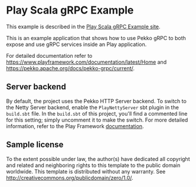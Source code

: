 # Play Scala gRPC Example

This example is described in the [Play Scala gRPC Example site](https://developer.lightbend.com/guides/play-scala-grpc-example/).

This is an example application that shows how to use Pekko gRPC to both expose and use gRPC services inside an Play application.

For detailed documentation refer to https://www.playframework.com/documentation/latest/Home and https://pekko.apache.org/docs/pekko-grpc/current/.

## Server backend

By default, the project uses the Pekko HTTP Server backend. To switch to the Netty Server backend, enable the `PlayNettyServer` sbt plugin in the `build.sbt` file.
In the `build.sbt` of this project, you'll find a commented line for this setting; simply uncomment it to make the switch.
For more detailed information, refer to the Play Framework [documentation](https://www.playframework.com/documentation/3.0.x/Server).

## Sample license

To the extent possible under law, the author(s) have dedicated all copyright and related
and neighboring rights to this template to the public domain worldwide.
This template is distributed without any warranty. See <http://creativecommons.org/publicdomain/zero/1.0/>.
